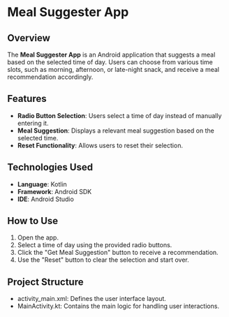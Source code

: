 # Meal Suggester App

## Overview
The **Meal Suggester App** is an Android application that suggests a meal based on the selected time of day. Users can choose from various time slots, such as morning, afternoon, or late-night snack, and receive a meal recommendation accordingly.

## Features
- **Radio Button Selection**: Users select a time of day instead of manually entering it.
- **Meal Suggestion**: Displays a relevant meal suggestion based on the selected time.
- **Reset Functionality**: Allows users to reset their selection.

## Technologies Used
- **Language**: Kotlin
- **Framework**: Android SDK
- **IDE**: Android Studio

## How to Use
1. Open the app.
2. Select a time of day using the provided radio buttons.
3. Click the "Get Meal Suggestion" button to receive a recommendation.
4. Use the "Reset" button to clear the selection and start over.

## Project Structure
- activity_main.xml: Defines the user interface layout.
- MainActivity.kt: Contains the main logic for handling user interactions.


